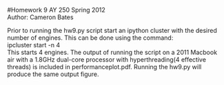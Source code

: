 #Homework 9 AY 250 Spring 2012  
Author: Cameron Bates

Prior to running the hw9.py script start an ipython cluster with the desired
number of engines. This can be done using the command:  
ipcluster start -n 4  
This starts 4 engines. The output of running the script on a 2011 Macbook air
with a 1.8GHz dual-core processor with hyperthreading(4 effective threads) is
included in performanceplot.pdf. Running the hw9.py will produce the same 
output figure.
